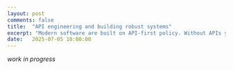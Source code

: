 ```yaml
---
layout: post
comments: false
title:  "API engineering and building robust systems"
excerpt: "Modern software are built on API-first policy. Without APIs your product is isolated in its own boundaries. In this post I disucss essential things you need to engineer your APIs elegantly and build robust systems."
date:   2025-07-05 10:00:00
---
```


*work in progress*
